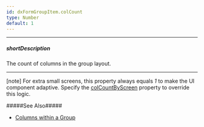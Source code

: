 ```yaml
---
id: dxFormGroupItem.colCount
type: Number
default: 1
---
```

---
##### shortDescription
The count of columns in the group layout.

---
[note] For extra small screens, this property always equals *1* to make the UI component adaptive. Specify the [colCountByScreen](/api-reference/10%20UI%20Components/dxForm/5%20Item%20Types/GroupItem/colCountByScreen '/Documentation/ApiReference/UI_Components/dxForm/Item_Types/GroupItem/colCountByScreen/') property to override this logic.

#####See Also#####
- [Columns within a Group](/concepts/05%20UI%20Components/Form/10%20Organize%20Simple%20Items/05%20In%20Groups/05%20Columns%20within%20a%20Group.md '/Documentation/Guide/UI_Components/Form/Organize_Simple_Items/In_Groups/#Columns_within_a_Group')